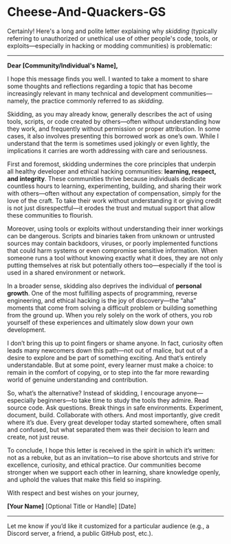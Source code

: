 #     Cheese-And-Quackers-GS



Certainly! Here's a long and polite letter explaining why *skidding* (typically referring to unauthorized or unethical use of other people's code, tools, or exploits—especially in hacking or modding communities) is problematic:

---

**Dear \[Community/Individual's Name],**

I hope this message finds you well. I wanted to take a moment to share some thoughts and reflections regarding a topic that has become increasingly relevant in many technical and development communities—namely, the practice commonly referred to as *skidding*.

Skidding, as you may already know, generally describes the act of using tools, scripts, or code created by others—often without understanding how they work, and frequently without permission or proper attribution. In some cases, it also involves presenting this borrowed work as one’s own. While I understand that the term is sometimes used jokingly or even lightly, the implications it carries are worth addressing with care and seriousness.

First and foremost, skidding undermines the core principles that underpin all healthy developer and ethical hacking communities: **learning, respect, and integrity**. These communities thrive because individuals dedicate countless hours to learning, experimenting, building, and sharing their work with others—often without any expectation of compensation, simply for the love of the craft. To take their work without understanding it or giving credit is not just disrespectful—it erodes the trust and mutual support that allow these communities to flourish.

Moreover, using tools or exploits without understanding their inner workings can be dangerous. Scripts and binaries taken from unknown or untrusted sources may contain backdoors, viruses, or poorly implemented functions that could harm systems or even compromise sensitive information. When someone runs a tool without knowing exactly what it does, they are not only putting themselves at risk but potentially others too—especially if the tool is used in a shared environment or network.

In a broader sense, skidding also deprives the individual of **personal growth**. One of the most fulfilling aspects of programming, reverse engineering, and ethical hacking is the joy of discovery—the “aha” moments that come from solving a difficult problem or building something from the ground up. When you rely solely on the work of others, you rob yourself of these experiences and ultimately slow down your own development.

I don’t bring this up to point fingers or shame anyone. In fact, curiosity often leads many newcomers down this path—not out of malice, but out of a desire to explore and be part of something exciting. And that’s entirely understandable. But at some point, every learner must make a choice: to remain in the comfort of copying, or to step into the far more rewarding world of genuine understanding and contribution.

So, what’s the alternative? Instead of skidding, I encourage anyone—especially beginners—to take time to study the tools they admire. Read source code. Ask questions. Break things in safe environments. Experiment, document, build. Collaborate with others. And most importantly, give credit where it’s due. Every great developer today started somewhere, often small and confused, but what separated them was their decision to learn and create, not just reuse.

To conclude, I hope this letter is received in the spirit in which it’s written: not as a rebuke, but as an invitation—to rise above shortcuts and strive for excellence, curiosity, and ethical practice. Our communities become stronger when we support each other in learning, share knowledge openly, and uphold the values that make this field so inspiring.

With respect and best wishes on your journey,

**\[Your Name]**
\[Optional Title or Handle]
\[Date]

---

Let me know if you’d like it customized for a particular audience (e.g., a Discord server, a friend, a public GitHub post, etc.).
